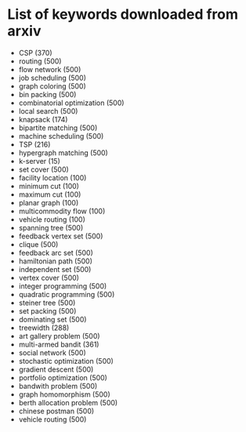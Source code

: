 # List of keywords downloaded from arxiv
- CSP (370)
- routing (500)
- flow network (500)
- job scheduling (500)
- graph coloring (500)
- bin packing (500)
- combinatorial optimization (500)
- local search (500)
- knapsack (174)
- bipartite matching (500)
- machine scheduling (500)
- TSP (216)
- hypergraph matching (500)
- k-server (15)
- set cover (500)
- facility location (100)
- minimum cut (100)
- maximum cut (100)
- planar graph (100)
- multicommodity flow (100)
- vehicle routing (100)
- spanning tree (500)
- feedback vertex set (500)
- clique (500)
- feedback arc set (500)
- hamiltonian path (500)
- independent set (500)
- vertex cover (500)
- integer programming (500)
- quadratic programming (500)
- steiner tree (500)
- set packing (500)
- dominating set (500)
- treewidth (288)
- art gallery problem (500)
- multi-armed bandit (361)
- social network (500)
- stochastic optimization (500)
- gradient descent (500)
- portfolio optimization (500)
- bandwith problem (500)
- graph homomorphism (500)
- berth allocation problem (500)
- chinese postman (500)
- vehicle routing (500)
